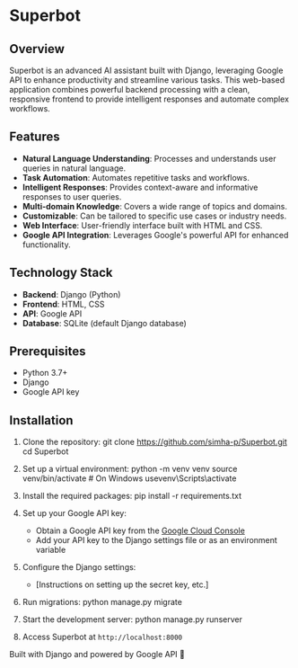 # Superbot



## Overview

Superbot is an advanced AI assistant built with Django, leveraging Google API to enhance productivity and streamline various tasks. This web-based application combines powerful backend processing with a clean, responsive frontend to provide intelligent responses and automate complex workflows.

## Features

- **Natural Language Understanding**: Processes and understands user queries in natural language.
- **Task Automation**: Automates repetitive tasks and workflows.
- **Intelligent Responses**: Provides context-aware and informative responses to user queries.
- **Multi-domain Knowledge**: Covers a wide range of topics and domains.
- **Customizable**: Can be tailored to specific use cases or industry needs.
- **Web Interface**: User-friendly interface built with HTML and CSS.
- **Google API Integration**: Leverages Google's powerful API for enhanced functionality.

## Technology Stack

- **Backend**: Django (Python)
- **Frontend**: HTML, CSS
- **API**: Google API
- **Database**: SQLite (default Django database)

## Prerequisites

- Python 3.7+
- Django
- Google API key

## Installation

1. Clone the repository:
git clone https://github.com/simha-p/Superbot.git 
cd Superbot


2. Set up a virtual environment:
python -m venv venv source venv/bin/activate # On Windows usevenv\Scripts\activate


3. Install the required packages:
pip install -r requirements.txt


4. Set up your Google API key:
   - Obtain a Google API key from the [Google Cloud Console](https://console.cloud.google.com/)
   - Add your API key to the Django settings file or as an environment variable

5. Configure the Django settings:
   - [Instructions on setting up the secret key, etc.]

6. Run migrations:
python manage.py migrate


7. Start the development server:
python manage.py runserver


8. Access Superbot at `http://localhost:8000`


Built with Django and powered by Google API 🚀


